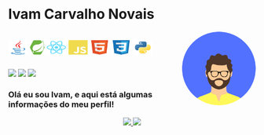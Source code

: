 
<div style="display: inline_block"><br>
 <h1>Ivam Carvalho Novais</h1>
  <img align="right" alt="Ivam-pic" height="150" style="border-radius:100px;" src="./icon.png">
</div>
<div style="display: inline_block"><br>
  <img align="center" alt="Ivam-java" height="30" width="40" src="./java_original_logo_icon_146458.svg">
  <img align="center" alt="Ivam-spring" height="30" width="30" src="./download-removebg-preview.png">
  <img align="center" alt="Ivam-React" height="30" width="40" src="https://raw.githubusercontent.com/devicons/devicon/master/icons/react/react-original.svg">
  <img align="center" alt="Ivam-Js" height="30" width="40" src="https://raw.githubusercontent.com/devicons/devicon/master/icons/javascript/javascript-plain.svg">
  <img align="center" alt="Ivam-HTML" height="30" width="40" src="https://raw.githubusercontent.com/devicons/devicon/master/icons/html5/html5-original.svg">
  <img align="center" alt="ivam-CSS" height="30" width="40" src="https://raw.githubusercontent.com/devicons/devicon/master/icons/css3/css3-original.svg">
  <img align="center" alt="ivam-Python" height="30" width="40" src="https://raw.githubusercontent.com/devicons/devicon/master/icons/python/python-original.svg">
  
  ##
 
<div> 
  <a href="https://www.instagram.com/ivam632/" target="_blank"><img src="https://img.shields.io/badge/-Instagram-%23E4405F?style=for-the-badge&logo=instagram&logoColor=white" target="_blank"></a>
  <a href = "mailto:Ivamnovaisivam@gmai.com"><img src="https://img.shields.io/badge/-Gmail-%23333?style=for-the-badge&logo=gmail&logoColor=white" target="_blank"></a>
  <a href="https://www.linkedin.com/in/ivam-novais-7597a221a/" target="_blank"><img src="https://img.shields.io/badge/-LinkedIn-%230077B5?style=for-the-badge&logo=linkedin&logoColor=white" target="_blank"></a> 
  
  ### Olá eu sou Ivam, e aqui está algumas informações do meu perfil!
<div align="center">
  <a href="https://github.com/IvamNovais">
  <img height="160em" src="https://github-readme-stats.vercel.app/api?username=IvamNovais&show_icons=true&theme=dracula&include_all_commits=true&count_private=true"/>
  <img height="160em" src="https://github-readme-stats.vercel.app/api/top-langs/?username=IvamNovais&layout=compact&langs_count=7&theme=dracula"/>

